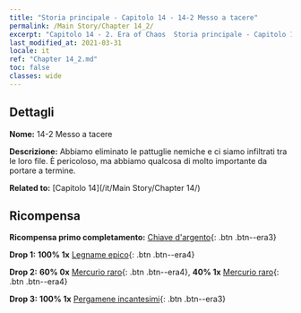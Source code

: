```yaml
---
title: "Storia principale - Capitolo 14 - 14-2 Messo a tacere"
permalink: /Main Story/Chapter 14_2/
excerpt: "Capitolo 14 - 2. Era of Chaos  Storia principale - Capitolo 14_2. 14-2 Messo a tacere"
last_modified_at: 2021-03-31
locale: it
ref: "Chapter 14_2.md"
toc: false
classes: wide
---
```


## Dettagli

 **Nome:** 14-2 Messo a tacere

 **Descrizione:** Abbiamo eliminato le pattuglie nemiche e ci siamo infiltrati tra le loro file. È pericoloso, ma abbiamo qualcosa di molto importante da portare a termine.

 **Related to:** [Capitolo 14](/it/Main Story/Chapter 14/)

## Ricompensa

 **Ricompensa primo completamento:** [Chiave d'argento](/it/Items/con_693/){: .btn .btn--era3}

 **Drop 1:** **100% 1x** [Legname epico](/it/Items/mat_48/){: .btn .btn--era4}

 **Drop 2:** **60% 0x** [Mercurio raro](/it/Items/mat_42/){: .btn .btn--era4}, **40% 1x** [Mercurio raro](/it/Items/mat_42/){: .btn .btn--era4}

 **Drop 3:** **100% 1x** [Pergamene incantesimi](/it/Items/con_694/){: .btn .btn--era3}

